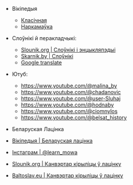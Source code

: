 - Вікіпедыя
  - [Класічная](https://be-tarask.wikipedia.org/ "Класічная")
  - [Наркамаўка](https://be.wikipedia.org "Наркамаўка")

- Слоўнікі й перакладчыкі:
  - [Slounik.org | Слоўнікі і энцыкляпэдыі](https://slounik.org/)
  - [Skarnik.by | Cлоўнікі ](https://www.skarnik.by)
  - [Google translate](https://translate.google.com)

- Ютуб:
  - https://www.youtube.com/@malina_by  
  - https://www.youtube.com/@chadanovic 
  - https://www.youtube.com/@user-Sluhaj
  - https://www.youtube.com/@hodnaby
  - https://www.youtube.com/@ciomnylos 
  - https://www.youtube.com/@belsat_history


 - Беларуская Лацінка
  - [Вікіпедыя | Беларуская лацінка](https://be-tarask.wikipedia.org/wiki/%D0%9B%D0%B0%D1%86%D1%96%D0%BD%D0%BA%D0%B0)
  - [Інстаграм | @learn_mowa](https://www.instagram.com/learn.mowa/?hl=en)
  - [Slounik.org | Канвэртар кірыліцы ў лацінку](https://slounik.org/lat)  
  - [Baltoslav.eu | Канвэртар кірыліцы ў лацінку](https://baltoslav.eu/lat/index.php?mova=by)
